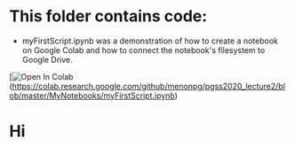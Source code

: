 

# This folder contains code:

* myFirstScript.ipynb was a demonstration of how to create a notebook on Google Colab and how to connect the notebook's filesystem to Google Drive. 

[![Open In Colab](https://colab.research.google.com/assets/colab-badge.svg)(https://colab.research.google.com/github/menonpg/pgss2020_lecture2/blob/master/MyNotebooks/myFirstScript.ipynb)

# Hi

